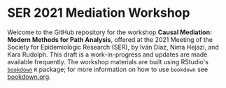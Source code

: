 # SER 2021 Mediation Workshop

Welcome to the GitHub repository for the workshop **Causal Mediation: Modern
Methods for Path Analysis**, offered at the 2021 Meeting of the Society for
Epidemiologic Research (SER), by Iván Díaz, Nima Hejazi, and Kara Rudolph. This
draft is a work-in-progress and updates are made available frequently. The
workshop materials are built using RStudio's
[`bookdown`](https://www.rstudio.com/resources/webinars/introducing-bookdown/)
`R` package; for more information on how to use `bookdown` see
[bookdown.org](https://bookdown.org/).
